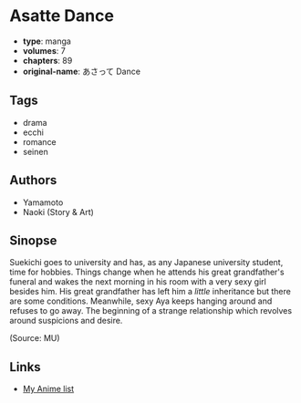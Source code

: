 # Asatte Dance

-   **type**: manga
-   **volumes**: 7
-   **chapters**: 89
-   **original-name**: あさって Dance

## Tags

-   drama
-   ecchi
-   romance
-   seinen

## Authors

-   Yamamoto
-   Naoki (Story & Art)

## Sinopse

Suekichi goes to university and has, as any Japanese university student, time for hobbies. Things change when he attends his great grandfather's funeral and wakes the next morning in his room with a very sexy girl besides him. His great grandfather has left him a _little_ inheritance but there are some conditions. Meanwhile, sexy Aya keeps hanging around and refuses to go away. The beginning of a strange relationship which revolves around suspicions and desire.

(Source: MU)

## Links

-   [My Anime list](https://myanimelist.net/manga/1190/Asatte_Dance)
